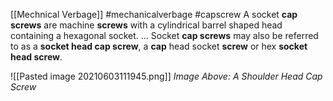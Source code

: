 [[Mechnical Verbage]] #mechanicalverbage #capscrew
A socket **cap screws** are machine **screws** with a cylindrical barrel shaped head containing a hexagonal socket. ... Socket **cap screws** may also be referred to as a **socket head cap screw**, a **cap** head socket **screw** or hex **socket head screw**.

![[Pasted image 20210603111945.png]]
*Image Above: A Shoulder Head Cap Screw*
